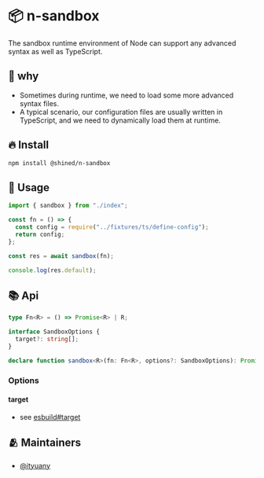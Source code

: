 # 📦 n-sandbox

The sandbox runtime environment of Node can support any advanced syntax as well as TypeScript.

## 🤔 why

- Sometimes during runtime, we need to load some more advanced syntax files.
- A typical scenario, our configuration files are usually written in TypeScript, and we need to dynamically load them at runtime.

## 🔥 Install

```sh
npm install @shined/n-sandbox
```

## 🦾 Usage

```ts
import { sandbox } from "./index";

const fn = () => {
  const config = require("../fixtures/ts/define-config");
  return config;
};

const res = await sandbox(fn);

console.log(res.default);
```

## 📚 Api

```ts
type Fn<R> = () => Promise<R> | R;

interface SandboxOptions {
  target?: string[];
}

declare function sandbox<R>(fn: Fn<R>, options?: SandboxOptions): Promise<R>;
```

### Options

#### target

- see [esbuild#target](https://esbuild.github.io/api/#target)

## 🫂 Maintainers

- [@ityuany](https://github.com/ityuany)
